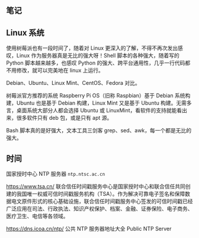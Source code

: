 ## 笔记

## Linux 系统

使用树莓派也有一段时间了，随着对 Linux 更深入的了解，不得不再次发出感叹，Linux 作为服务器真是无比的强大呀！Shell 脚本的各种强大，随着写的 Python 脚本越来越多，也感叹 Python 的强大、跨平台通用性，几乎一行代码都不用修改，就可以完美地在 linux 上运行。

Debian、Ubuntu、Linux Mint、CentOS、Fedora 对比。

树莓派官方推荐的系统 Raspberry Pi OS（旧称 Raspbian）基于 Debian 系统构建，Ubuntu 也是基于 Debian 构建，Linux Mint 又是基于 Ubuntu 构建。无需多言，桌面系统大部分人都会选择 Ubuntu 或 LinuxMint，看软件的支持就能看出来，很多软件只有 deb 包，或是只有 apt 源。

Bash 脚本真的是好强大，文本工具三剑客 grep、sed、awk，每一个都是无比的强大。

## 时间

 国家授时中心 NTP 服务器 `ntp.ntsc.ac.cn`

 <https://www.tsa.cn/>   联合信任时间戳服务中心是国家授时中心和联合信任共同创建的我国唯一权威可信时间戳服务机构（TSA）。作为解决可靠电子签名和保障数据电文原件形式的核心基础设施，联合信任时间戳服务中心签发的可信时间戳已经广泛应用在司法、行政执法、知识产权保护、档案、金融、证券保险、电子商务、医疗卫生、电信等各领域。

 <https://dns.icoa.cn/ntp/>  公共 NTP 服务器地址大全 Public NTP Server
